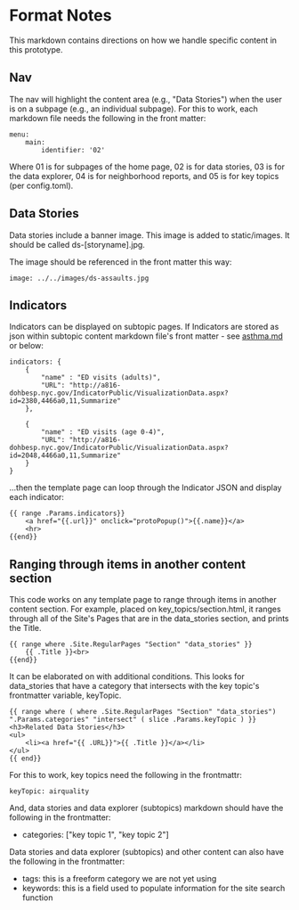 # Format Notes
This markdown contains directions on how we handle specific content in this prototype.

## Nav
The nav will highlight the content area (e.g., "Data Stories") when the user is on a subpage (e.g., an individual subpage). For this to work, each markdown file needs the following in the front matter:

```
menu:
    main:
        identifier: '02'
```

Where 01 is for subpages of the home page, 02 is for data stories, 03 is for the data explorer, 04 is for neighborhood reports, and 05 is for key topics (per config.toml).

## Data Stories
Data stories include a banner image. This image is added to static/images. It should be called ds-[storyname].jpg.

The image should be referenced in the front matter this way:
```
image: ../../images/ds-assaults.jpg
```


## Indicators
Indicators can be displayed on subtopic pages. If Indicators are stored as json within subtopic content markdown file's front matter - see [asthma.md](https://github.com/nycehs/ehs-neighborhoodprofiles/blob/main/content/data_explorer/asthma.md) or below:

```
indicators: {
    {
        "name" : "ED visits (adults)",
        "URL": "http://a816-dohbesp.nyc.gov/IndicatorPublic/VisualizationData.aspx?id=2380,4466a0,11,Summarize"
    },

    {
        "name" : "ED visits (age 0-4)",
        "URL": "http://a816-dohbesp.nyc.gov/IndicatorPublic/VisualizationData.aspx?id=2048,4466a0,11,Summarize"
    }
}
```


...then the template page can loop through the Indicator JSON and display each indicator:

```
{{ range .Params.indicators}}
    <a href="{{.url}}" onclick="protoPopup()">{{.name}}</a>
    <hr>
{{end}}
```

## Ranging through items in another content section
This code works on any template page to range through items in another content section. For example, placed on key_topics/section.html, it ranges through all of the Site's Pages that are in the data_stories section, and prints the Title.

```
{{ range where .Site.RegularPages "Section" "data_stories" }}
    {{ .Title }}<br>
{{end}}
```

It can be elaborated on with additional conditions. This looks for data_stories that have a category that intersects with the key topic's frontmatter variable, keyTopic.

```
{{ range where ( where .Site.RegularPages "Section" "data_stories") ".Params.categories" "intersect" ( slice .Params.keyTopic ) }}
<h3>Related Data Stories</h3>
<ul>
    <li><a href="{{ .URL}}">{{ .Title }}</a></li>
</ul>
{{ end}}    

```

For this to work, key topics need the following in the frontmattr:
```
keyTopic: airquality
```

And, data stories and data explorer (subtopics) markdown should have the following in the frontmatter:
- categories: ["key topic 1", "key topic 2"]

Data stories and data explorer (subtopics) and other content can also have the following in the frontmatter:
- tags: this is a freeform category we are not yet using
- keywords: this is a field used to populate information for the site search function